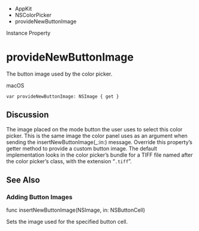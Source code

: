 

- AppKit
- NSColorPicker
-  provideNewButtonImage 

Instance Property

# provideNewButtonImage

The button image used by the color picker.

macOS

``` source
var provideNewButtonImage: NSImage { get }
```

## Discussion

The image placed on the mode button the user uses to select this color picker. This is the same image the color panel uses as an argument when sending the insertNewButtonImage(_:in:) message. Override this property’s getter method to provide a custom button image. The default implementation looks in the color picker’s bundle for a TIFF file named after the color picker’s class, with the extension “`.tiff`”.

## See Also

### Adding Button Images

func insertNewButtonImage(NSImage, in: NSButtonCell)

Sets the image used for the specified button cell.


